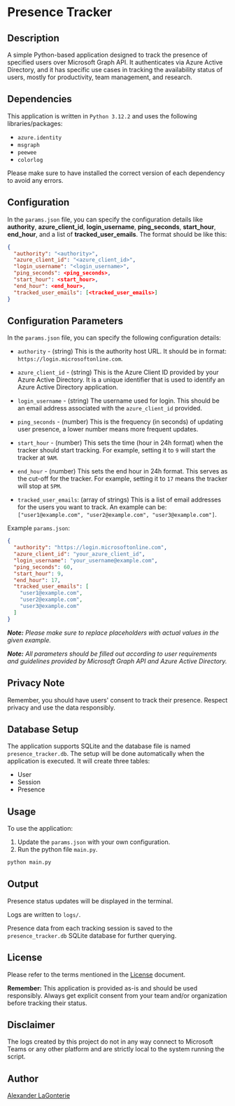 # Presence Tracker

## Description

A simple Python-based application designed to track the presence of specified users over Microsoft Graph API. It authenticates via Azure Active Directory, and it has
specific use cases in tracking the availability status of users, mostly for productivity, team management, and research.

## Dependencies

This application is written in `Python 3.12.2` and uses the following libraries/packages:

- `azure.identity`
- `msgraph`
- `peewee`
- `colorlog`

Please make sure to have installed the correct version of each dependency to avoid any errors.

## Configuration

In the `params.json` file, you can specify the configuration details like **authority**, **azure_client_id**, **login_username**, **ping_seconds**, **start_hour**, **end_hour**,
and a list of **tracked_user_emails**.
The format should be like this:

```json
{
  "authority": "<authority>",
  "azure_client_id": "<azure_client_id>",
  "login_username": "<login_username>",
  "ping_seconds": <ping_seconds>,
  "start_hour": <start_hour>,
  "end_hour": <end_hour>,
  "tracked_user_emails": [<tracked_user_emails>]
}
```

## Configuration Parameters

In the `params.json` file, you can specify the following configuration details:

- `authority` - (string) This is the authority host URL. It should be in format: `https://login.microsoftonline.com`.

- `azure_client_id` - (string) This is the Azure Client ID provided by your Azure Active Directory. It is a unique identifier that is used to identify an Azure Active Directory
  application.

- `login_username` - (string) The username used for login. This should be an email address associated with the `azure_client_id` provided.

- `ping_seconds` - (number) This is the frequency (in seconds) of updating user presence, a lower number means more frequent updates.

- `start_hour` - (number) This sets the time (hour in 24h format) when the tracker should start tracking. For example, setting it to `9` will start the tracker at `9AM`.

- `end_hour` - (number) This sets the end hour in 24h format. This serves as the cut-off for the tracker. For example, setting it to `17` means the tracker will stop at `5PM`.

- `tracked_user_emails`: (array of strings) This is a list of email addresses for the users you want to track. An example can
  be: ` ["user1@example.com", "user2@example.com", "user3@example.com"]`.

Example `params.json`:

```json
{
  "authority": "https://login.microsoftonline.com",
  "azure_client_id": "your_azure_client_id",
  "login_username": "your_username@example.com",
  "ping_seconds": 60,
  "start_hour": 9,
  "end_hour": 17,
  "tracked_user_emails": [
    "user1@example.com",
    "user2@example.com",
    "user3@example.com"
  ]
}
```

_**Note:** Please make sure to replace placeholders with actual values in the given example._

_**Note:** All parameters should be filled out according to user requirements and guidelines provided by Microsoft Graph API and Azure Active Directory._

## Privacy Note

Remember, you should have users' consent to track their presence. Respect privacy and use the data responsibly.

## Database Setup

The application supports SQLite and the database file is named `presence_tracker.db`. The setup will be done automatically when the application is executed. It will create three
tables:

- User
- Session
- Presence

## Usage

To use the application:

1. Update the `params.json` with your own configuration.
2. Run the python file `main.py`.

```bash
python main.py
```

## Output

Presence status updates will be displayed in the terminal.

Logs are written to `logs/`. 

Presence data from each tracking session is saved to the `presence_tracker.db` SQLite database for further querying.

## License

Please refer to the terms mentioned in the [License](https://github.com/alagonterie/PresenceTracker/blob/main/LICENSE) document.

**Remember:** This application is provided as-is and should be used responsibly. Always get explicit consent from your team and/or organization before tracking their status.

## Disclaimer

The logs created by this project do not in any way connect to Microsoft Teams or any other platform and are strictly local to the system running the script.

## Author

[Alexander LaGonterie](https://github.com/alagonterie)